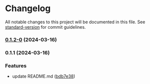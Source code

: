 # Changelog

All notable changes to this project will be documented in this file. See [standard-version](https://github.com/conventional-changelog/standard-version) for commit guidelines.

### [0.1.2-0](https://github.com/xabierlameiro/filtering-tool/compare/v0.1.1...v0.1.2-0) (2024-03-16)

### 0.1.1 (2024-03-16)


### Features

* update README.md ([bdb7e38](https://github.com/xabierlameiro/filtering-tool/commit/bdb7e38fd66367133be1eba4014be3fa8d824b8d))
